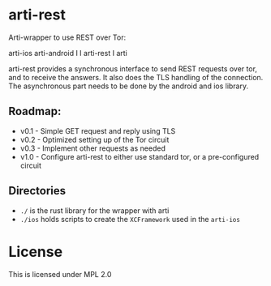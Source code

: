 # arti-rest

Arti-wrapper to use REST over Tor:

arti-ios   arti-android
      I     I
     arti-rest
         I
       arti
       
arti-rest provides a synchronous interface to send REST requests over tor,
and to receive the answers.
It also does the TLS handling of the connection.
The asynchronous part needs to be done by the android and ios library.

## Roadmap:

- v0.1 - Simple GET request and reply using TLS
- v0.2 - Optimized setting up of the Tor circuit
- v0.3 - Implement other requests as needed
- v1.0 - Configure arti-rest to either use standard tor, or a pre-configured circuit

## Directories

- `./` is the rust library for the wrapper with arti
- `./ios` holds scripts to create the `XCFramework` used in the `arti-ios`

# License

This is licensed under MPL 2.0
